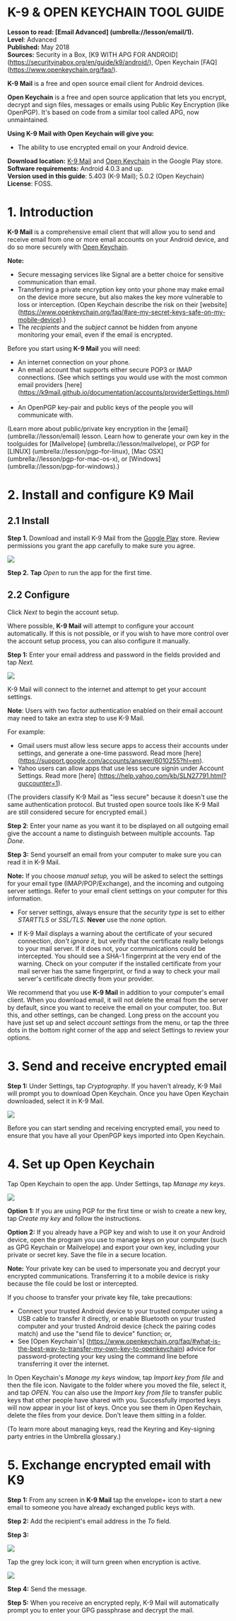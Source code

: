 [Title]: # ()
[Order]: # (0)

# K-9 & OPEN KEYCHAIN TOOL GUIDE


**Lesson to read: [Email Advanced] (umbrella://lesson/email/1).**  
**Level**: Advanced    
**Published:** May 2018    
**Sources:** Security in a Box, [K9 WITH APG FOR ANDROID] (https://securityinabox.org/en/guide/k9/android/), Open Keychain [FAQ] (https://www.openkeychain.org/faq/). 

**K-9 Mail** is a free and open source email client for Android devices. 

**Open Keychain** is a free and open source application that lets you encrypt, decrypt and sign files, messages or emails using Public Key Encryption (like OpenPGP). It's based on code from a similar tool called APG, now unmaintained. 

**Using K-9 Mail with Open Keychain will give you:**  
- The ability to use encrypted email on your Android device.

**Download location:** [K-9 Mail](https://play.google.com/store/apps/details?id=com.fsck.k9) and [Open Keychain](https://play.google.com/store/apps/details?) in the Google Play store.  
**Software requirements:**  Android 4.0.3 and up.  
**Version used in this guide**: 5.403 (K-9 Mail); 5.0.2 (Open Keychain)  
**License**: FOSS. 

# 1. Introduction

**K-9 Mail** is a comprehensive email client that will allow you to send and receive email from one or more email accounts on your Android device, and do so more securely with [Open Keychain](https://play.google.com/store/apps/details?id=org.sufficientlysecure.keychain&hl=en_GB).

**Note:**    
- Secure messaging services like Signal are a better choice for sensitive communication than email.   
- Transferring a private encryption key onto your phone may make email on the device more secure, but also makes the key more vulnerable to loss or interception. (Open Keychain describe the risk on their [website] (https://www.openkeychain.org/faq/#are-my-secret-keys-safe-on-my-mobile-device).) 
- The *recipients* and the *subject* cannot be hidden from anyone monitoring your email, even if the email is encrypted.

Before you start using **K-9 Mail** you will need:  
- An internet connection on your phone.  
- An email account that supports either secure POP3 or IMAP connections. (See which settings you would use with the most common email providers [here] (https://k9mail.github.io/documentation/accounts/providerSettings.html).   
- An OpenPGP key-pair and public keys of the people you will communicate with. 

(Learn more about public/private key encryption in the [email] (umbrella://lesson/email) lesson. Learn how to generate your own key in the toolguides for [Mailvelope] (umbrella://lesson/mailvelope), or PGP for [LINUX] (umbrella://lesson/pgp-for-linux), [Mac OSX] (umbrella://lesson/pgp-for-mac-os-x), or [Windows] (umbrella://lesson/pgp-for-windows).)

# 2. Install and configure K9 Mail

## 2.1 Install

**Step 1.** Download and install K-9 Mail from the [Google Play](https://play.google.com/store/apps/details?id=com.fsck.k9) store. Review permissions you grant the app carefully to make sure you agree. 

![](tool_k9_1.png)

**Step 2.** **Tap** *Open* to run the app for the first time.

## 2.2 Configure

Click *Next* to begin the account setup. 

Where possible, **K-9 Mail** will attempt to configure your account automatically.  If this is not possible, or if you wish to have more control over the account setup process, you can also configure it manually.

**Step 1:** Enter your email address and password in the fields provided and tap *Next.* 

![](tool_k9_2.png)

K-9 Mail will connect to the internet and attempt to get your account settings.
 
**Note**: Users with two factor authentication enabled on their email account may need to take an extra step to use K-9 Mail. 
 
For example:      
* Gmail users must allow less secure apps to access their accounts under settings, and generate a one-time password. Read more [here] (https://support.google.com/accounts/answer/6010255?hl=en).   
* Yahoo users can allow apps that use less secure signin under Account Settings. Read more [here] (https://help.yahoo.com/kb/SLN27791.html?guccounter=1). 
 
(The providers classify K-9 Mail as "less secure" because it doesn't use the same authentication protocol. But trusted open source tools like K-9 Mail are still considered secure for encrypted email.)


**Step 2**: Enter your name as you want it to be displayed on all outgoing email give the account a name to distinguish between multiple accounts.  Tap *Done*.

**Step 3:** Send yourself an email from your computer to make sure you can read it in K-9 Mail. 

**Note:** If you choose *manual setup,* you will be asked to select the settings for your email type (IMAP/POP/Exchange), and the incoming and outgoing server settings. Refer to your email client settings on your computer for this information.   

- For server settings, always ensure that the *security type* is set to either *STARTTLS* or *SSL/TLS*. **Never** use the *none* option. 
 
- If K-9 Mail displays a warning about the certificate of your secured connection, *don't ignore it,* but verify that the certificate really belongs to your mail server. If it does not, your communications could be intercepted. You should see a SHA-1 fingerprint at the very end of the warning. Check on your computer if the installed certificate from your mail server has the same fingerprint, or find a way to check your mail server's certificate directly from your provider. 


We recommend that you use **K-9 Mail** in addition to your computer's email client. When you download email, it will not delete the email from the server by default, since you want to receive the email on your computer, too. But this, and other settings, can be changed. Long press on the account you have just set up and select *account settings* from the menu, or tap the three dots in the bottom right corner of the app and select Settings to review your options.


# 3. Send and receive encrypted email 

**Step 1:** Under Settings, tap *Cryptography*. If you haven't already, K-9 Mail will prompt you to download Open Keychain. Once you have Open Keychain downloaded, select it in K-9 Mail.

![](tool_k9_5.png)
  
Before you can start sending and receiving encrypted email, you need to ensure that you have all your OpenPGP keys imported into Open Keychain.  

# 4. Set up Open Keychain

Tap Open Keychain to open the app. Under Settings, tap *Manage my keys*. 

![](tool_k9_6.png)  

**Option 1:** If you are using PGP for the first time or wish to create a new key, tap *Create my key* and follow the instructions.

**Option 2:** If you already have a PGP key and wish to use it on your Android device, open the program you use to manage keys on your computer (such as GPG Keychain or Mailvelope) and export your own key, including your private or secret key. Save the file in a secure location. 

**Note:** Your private key can be used to impersonate you and decrypt your encrypted communications. Transferring it to a mobile device is risky because the file could be lost or intercepted. 

If you choose to transfer your private key file, take precautions:    

- Connect your trusted Android device to your trusted computer using a USB cable to transfer it directly, or enable Bluetooth on your trusted computer and your trusted Android device (check the pairing codes match) and use the "send file to device" function; or, 
- See [Open Keychain's] (https://www.openkeychain.org/faq/#what-is-the-best-way-to-transfer-my-own-key-to-openkeychain) advice for password-protecting your key using the command line before transferring it over the internet.

In Open Keychain's *Manage my keys* window, tap *Import key from file* and then the file icon. Navigate to the folder where you moved the file, select it, and tap *OPEN*. You can also use the *Import key from file* to transfer public keys that other people have shared with you. Successfully imported keys will now appear in your list of keys. Once you see them in Open Keychain, delete the files from your device. Don't leave them sitting in a folder.     

(To learn more about managing keys, read the Keyring and Key-signing party entries in the Umbrella glossary.)


# 5. Exchange encrypted email with K9

**Step 1:** From any screen in **K-9 Mail** tap the envelope+ icon to start a new email to someone you have already exchanged public keys with. 

**Step 2:** Add the recipient's email address in the *To* field.

**Step 3:**   

![](tool_k9_7.png)

Tap the grey lock icon; it will turn green when encryption is active.  

![](tool_k9_8.png) 

**Step 4:** Send the message.

**Step 5:** When you receive an encrypted reply, K-9 Mail will automatically prompt you to enter your GPG passphrase and decrypt the mail.

